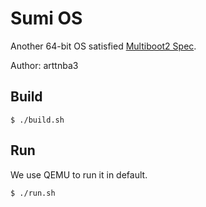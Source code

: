 # Sumi OS

Another 64-bit OS satisfied [Multiboot2 Spec](https://www.gnu.org/software/grub/manual/multiboot/multiboot.html).

Author: arttnba3

## Build

```shell
$ ./build.sh
```

## Run

We use QEMU to run it in default.

```shell
$ ./run.sh
```

